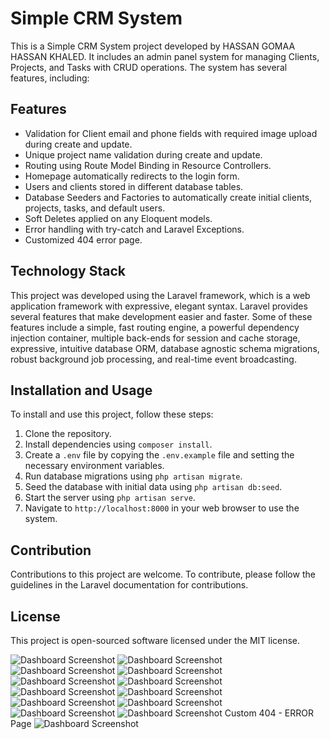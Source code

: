 # Simple CRM System

This is a Simple CRM System project developed by HASSAN GOMAA HASSAN KHALED. It includes an admin panel system for managing Clients, Projects, and Tasks with CRUD operations. The system has several features, including:

## Features

- Validation for Client email and phone fields with required image upload during create and update.
- Unique project name validation during create and update.
- Routing using Route Model Binding in Resource Controllers.
- Homepage automatically redirects to the login form.
- Users and clients stored in different database tables.
- Database Seeders and Factories to automatically create initial clients, projects, tasks, and default users.
- Soft Deletes applied on any Eloquent models.
- Error handling with try-catch and Laravel Exceptions.
- Customized 404 error page.

## Technology Stack

This project was developed using the Laravel framework, which is a web application framework with expressive, elegant syntax. Laravel provides several features that make development easier and faster. Some of these features include a simple, fast routing engine, a powerful dependency injection container, multiple back-ends for session and cache storage, expressive, intuitive database ORM, database agnostic schema migrations, robust background job processing, and real-time event broadcasting.

## Installation and Usage

To install and use this project, follow these steps:

1. Clone the repository.
2. Install dependencies using `composer install`.
3. Create a `.env` file by copying the `.env.example` file and setting the necessary environment variables.
4. Run database migrations using `php artisan migrate`.
5. Seed the database with initial data using `php artisan db:seed`.
6. Start the server using `php artisan serve`.
7. Navigate to `http://localhost:8000` in your web browser to use the system.

## Contribution

Contributions to this project are welcome. To contribute, please follow the guidelines in the Laravel documentation for contributions.

## License

This project is open-sourced software licensed under the MIT license.


![Dashboard Screenshot](ScreenShoots/1.png)
![Dashboard Screenshot](ScreenShoots/2.png)
![Dashboard Screenshot](ScreenShoots/3.png)
![Dashboard Screenshot](ScreenShoots/4.png)
![Dashboard Screenshot](ScreenShoots/5.png)
![Dashboard Screenshot](ScreenShoots/6.png)
![Dashboard Screenshot](ScreenShoots/7.png)
![Dashboard Screenshot](ScreenShoots/8.png)
![Dashboard Screenshot](ScreenShoots/9.png)
![Dashboard Screenshot](ScreenShoots/10.png)
![Dashboard Screenshot](ScreenShoots/11.png)
![Dashboard Screenshot](ScreenShoots/12.png)
Custom 404 - ERROR Page 
![Dashboard Screenshot](ScreenShoots/13.png)

